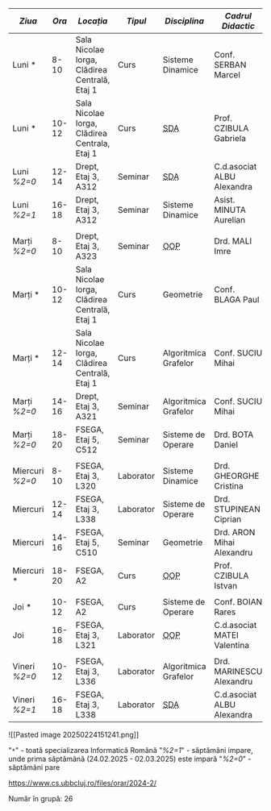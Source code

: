 


| ***Ziua***         | ***Ora*** | ***Locația***                                 | ***Tipul*** | ***Disciplina***                                        | ***Cadrul Didactic***       |
| ------------------ | --------- | --------------------------------------------- | ----------- | ------------------------------------------------------- | --------------------------- |
| Luni *             | 8-10      | Sala Nicolae Iorga, Clădirea Centrală, Etaj 1 | Curs        | Sisteme Dinamice                                        | Conf. SERBAN Marcel         |
| Luni *             | 10-12     | Sala Nicolae Iorga, Clădirea Centrala, Etaj 1 | Curs        | <abbr title="Structuri de Date și Algoritmi">SDA</abbr> | Prof. CZIBULA Gabriela      |
| Luni<br>*%2=0*     | 12-14     | Drept, Etaj 3, A312                           | Seminar     | <abbr title="Structuri de Date și Algoritmi">SDA</abbr> | C.d.asociat ALBU Alexandra  |
| Luni<br>*%2=1*     | 16-18     | Drept, Etaj 3, A312                           | Seminar     | Sisteme Dinamice                                        | Asist. MINUTA Aurelian      |
|                    |           |                                               |             |                                                         |                             |
| Marți<br>*%2=0*    | 8-10      | Drept, Etaj 3, A323                           | Seminar     | <abbr title="Object Oriented Programming">OOP</abbr>    | Drd. MALI Imre              |
| Marți *            | 10-12     | Sala Nicolae Iorga, Clădirea Centrală, Etaj 1 | Curs        | Geometrie                                               | Conf. BLAGA Paul            |
| Marți *            | 12-14     | Sala Nicolae Iorga, Clădirea Centrală, Etaj 1 | Curs        | Algoritmica Grafelor                                    | Conf. SUCIU Mihai           |
| Marți<br>*%2=0*    | 14-16     | Drept, Etaj 3, A321                           | Seminar     | Algoritmica Grafelor                                    | Conf. SUCIU Mihai           |
| Marți<br>*%2=0*    | 18-20     | FSEGA, Etaj 5, C512                           | Seminar     | Sisteme de Operare                                      | Drd. BOTA Daniel            |
|                    |           |                                               |             |                                                         |                             |
| Miercuri<br>*%2=0* | 8-10      | FSEGA, Etaj 3, L320                           | Laborator   | Sisteme Dinamice                                        | Drd. GHEORGHE Cristina      |
| Miercuri           | 12-14     | FSEGA, Etaj 3, L338                           | Laborator   | Sisteme de Operare                                      | Drd. STUPINEAN Ciprian      |
| Miercuri           | 14-16     | FSEGA, Etaj 5, C510                           | Seminar     | Geometrie                                               | Drd. ARON Mihai Alexandru   |
| Miercuri *         | 18-20     | FSEGA, A2                                     | Curs        | <abbr title="Object Oriented Programming">OOP</abbr>    | Prof. CZIBULA Istvan        |
|                    |           |                                               |             |                                                         |                             |
| Joi *              | 10-12     | FSEGA, A2                                     | Curs        | Sisteme de Operare                                      | Conf. BOIAN Rares           |
| Joi                | 16-18     | FSEGA, Etaj 3, L321                           | Laborator   | <abbr title="Object Oriented Programming">OOP</abbr>    | C.d.asociat MATEI Valentina |
|                    |           |                                               |             |                                                         |                             |
| Vineri<br>*%2=0*   | 10-12     | FSEGA, Etaj 3, L336                           | Laborator   | Algoritmica Grafelor                                    | Drd. MARINESCU Alexandru    |
| Vineri<br>*%2=1*   | 16-18     | FSEGA, Etaj 3, L338                           | Laborator   | <abbr title="Structuri de Date și Algoritmi">SDA</abbr> | C.d.asociat ALBU Alexandra  |



![[Pasted image 20250224151241.png]]



"`*`" - toată specializarea Informatică Română
"*%2=1*" - săptămâni impare, unde prima săptămână (24.02.2025 - 02.03.2025) este impară
"*%2=0*" - săptămâni pare

https://www.cs.ubbcluj.ro/files/orar/2024-2/

Număr în grupă: 26


